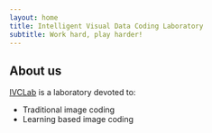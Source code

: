 ```yaml
---
layout: home
title: Intelligent Visual Data Coding Laboratory
subtitle: Work hard, play harder!
---
```


## About us

[IVCLab](https://ustc-ivclab.github.io) is a laboratory devoted to:

- Traditional image coding
- Learning based image coding

<!--
## Contact us

- [:e-mail:](mailto:dongeliu@mail.ustc.edu.cn) dongeliu@mail.ustc.edu.cn,&emsp; [:e-mail:](mailto:lil1@ustc.edu.cn) lil1@ustc.edu.cn
- [:office:](https://ustc.edu.cn/) Dept. EEIS, No. 443 Huangshan Road, Hefei,
  Anhui Province, China
- [:mailbox_with_mail:](https://ustc.edu.cn/) 230027
- -->
